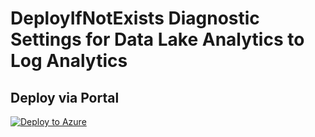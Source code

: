 # DeployIfNotExists Diagnostic Settings for Data Lake Analytics to Log Analytics


## Deploy via Portal

[![Deploy to Azure](http://azuredeploy.net/deploybutton.png)](https://portal.azure.com/#blade/Microsoft_Azure_Policy/CreatePolicyDefinitionBlade/uri/https%3A%2F%2Fraw.githubusercontent.com%2Fsixtencyber%2FAzure-Policies%2Fmain%2FLog_Analytics%2Fdatalake-analytics-to-loganalytics%2Fdeploy-diagnostic-settings-datalake-analytics-to-loganalytics.json)


